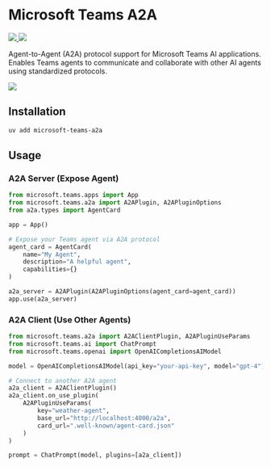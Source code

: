 # Microsoft Teams A2A

<p>
    <a href="https://pypi.org/project/microsoft-teams-a2a/" target="_blank">
        <img src="https://img.shields.io/pypi/v/microsoft-teams-a2a" />
    </a>
    <a href="https://pypi.org/project/microsoft-teams-a2a" target="_blank">
        <img src="https://img.shields.io/pypi/dw/microsoft-teams-a2a" />
    </a>
</p>

Agent-to-Agent (A2A) protocol support for Microsoft Teams AI applications.
Enables Teams agents to communicate and collaborate with other AI agents using standardized protocols.

<a href="https://microsoft.github.io/teams-ai" target="_blank">
    <img src="https://img.shields.io/badge/📖 Getting Started-blue?style=for-the-badge" />
</a>

## Installation

```bash
uv add microsoft-teams-a2a
```

## Usage

### A2A Server (Expose Agent)

```python
from microsoft.teams.apps import App
from microsoft.teams.a2a import A2APlugin, A2APluginOptions
from a2a.types import AgentCard

app = App()

# Expose your Teams agent via A2A protocol
agent_card = AgentCard(
    name="My Agent",
    description="A helpful agent",
    capabilities={}
)

a2a_server = A2APlugin(A2APluginOptions(agent_card=agent_card))
app.use(a2a_server)
```

### A2A Client (Use Other Agents)

```python
from microsoft.teams.a2a import A2AClientPlugin, A2APluginUseParams
from microsoft.teams.ai import ChatPrompt
from microsoft.teams.openai import OpenAICompletionsAIModel

model = OpenAICompletionsAIModel(api_key="your-api-key", model="gpt-4")

# Connect to another A2A agent
a2a_client = A2AClientPlugin()
a2a_client.on_use_plugin(
    A2APluginUseParams(
        key="weather-agent",
        base_url="http://localhost:4000/a2a",
        card_url=".well-known/agent-card.json"
    )
)

prompt = ChatPrompt(model, plugins=[a2a_client])
```
